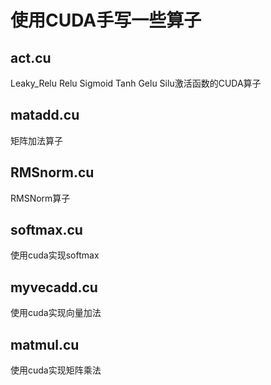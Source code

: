 # 使用CUDA手写一些算子
## act.cu  
Leaky_Relu Relu Sigmoid Tanh Gelu Silu激活函数的CUDA算子
## matadd.cu  
矩阵加法算子
## RMSnorm.cu  
RMSNorm算子
## softmax.cu  
使用cuda实现softmax
## myvecadd.cu  
使用cuda实现向量加法
## matmul.cu  
使用cuda实现矩阵乘法